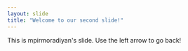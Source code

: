 ```yaml
---
layout: slide
title: "Welcome to our second slide!"
---
```

This is mpirmoradiyan's slide.
Use the left arrow to go back!
